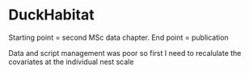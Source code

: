 # DuckHabitat
Starting point = second MSc data chapter. End point = publication

Data and script management was poor so first I need to recalulate the covariates at the individual nest scale
